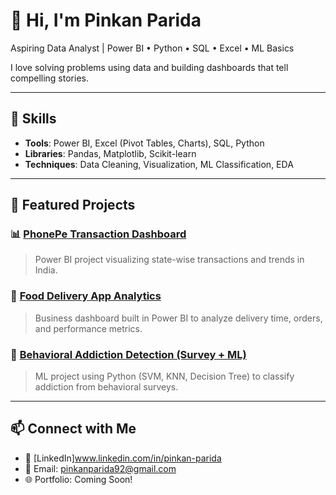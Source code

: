 # 👋 Hi, I'm Pinkan Parida
Aspiring Data Analyst | Power BI • Python • SQL • Excel • ML Basics

I love solving problems using data and building dashboards that tell compelling stories.

---

## 🔧 Skills
- **Tools**: Power BI, Excel (Pivot Tables, Charts), SQL, Python
- **Libraries**: Pandas, Matplotlib, Scikit-learn
- **Techniques**: Data Cleaning, Visualization, ML Classification, EDA

---

## 📌 Featured Projects

### 📊 [PhonePe Transaction Dashboard](https://github.com/yourusername/phonepe-dashboard)
> Power BI project visualizing state-wise transactions and trends in India.

### 🍔 [Food Delivery App Analytics](https://github.com/yourusername/food-delivery-analytics)
> Business dashboard built in Power BI to analyze delivery time, orders, and performance metrics.

### 🧠 [Behavioral Addiction Detection (Survey + ML)](https://github.com/yourusername/addiction-screening)
> ML project using Python (SVM, KNN, Decision Tree) to classify addiction from behavioral surveys.

---

## 📫 Connect with Me
- 💼 [LinkedIn]www.linkedin.com/in/pinkan-parida
- 📧 Email: pinkanparida92@gmail.com
- 🌐 Portfolio: Coming Soon!
